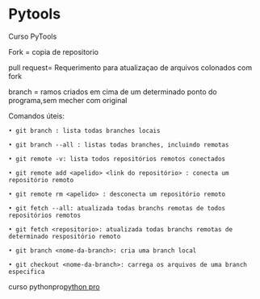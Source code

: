 # Pytools
Curso PyTools

Fork = copia de repositorio

pull request= Requerimento para atualizaçao de arquivos colonados com fork

branch = ramos criados em cima de um determinado ponto do programa,sem mecher com original

Comandos úteis:
    
    • git branch : lista todas branches locais

    • git branch --all : listas todas branches, incluindo remotas

    • git remote -v: lista todos repositórios remotos conectados

    • git remote add <apelido> <link do repositório> : conecta um repositório remoto

    • git remote rm <apelido> : desconecta um repositório remoto

    • git fetch --all: atualizada todas branchs remotas de todos repositórios remotos

    • git fetch <repositorio>: atualizada todas branchs remotas de determinado respositório remoto
    
    • git branch <nome-da-branch>: cria uma branch local

    • git checkout <nome-da-branch>: carrega os arquivos de uma branch especifica


curso pythonpro[python pro](https://www.python.pro.br/)